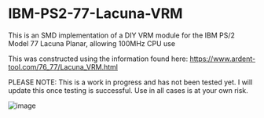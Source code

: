 # IBM-PS2-77-Lacuna-VRM
This is an SMD implementation of a DIY VRM module for the IBM PS/2 Model 77 Lacuna Planar, allowing 100MHz CPU use

This was constructed using the information found here: https://www.ardent-tool.com/76_77/Lacuna_VRM.html

PLEASE NOTE: This is a work in progress and has not been tested yet. I will update this once testing is successful. Use in all cases is at your own risk.

![image](https://github.com/alitel/IBM-PS2-77-Lacuna-VRM/assets/161774022/60a5e5b9-18ef-4240-8f49-14514f8b5913)
